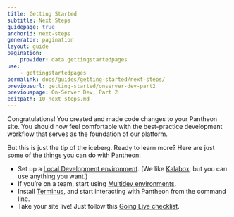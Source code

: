 ```yaml
---
title: Getting Started
subtitle: Next Steps
guidepage: true
anchorid: next-steps
generator: pagination
layout: guide
pagination:
    provider: data.gettingstartedpages
use:
    - gettingstartedpages
permalink: docs/guides/getting-started/next-steps/
previousurl: getting-started/onserver-dev-part2
previouspage: On-Server Dev, Part 2
editpath: 10-next-steps.md
---
```


Congratulations! You created and made code changes to your Pantheon site. You should now feel comfortable with the best-practice development workflow that serves as the foundation of our platform.

But this is just the tip of the iceberg. Ready to learn more? Here are just some of the things you can do with Pantheon:

- Set up a <a href="https://pantheon.io/docs/develop/local/" target="_blank">Local Development environment</a>. (We like <a href="https://pantheon.io/docs/kalabox/" target="_blank">Kalabox</a>, but you can use anything you want.)
- If you’re on a team, start using <a href="https://pantheon.io/docs/multidev/" target="_blank">Multidev environments</a>.
- Install <a href="http://pantheon.io/docs/terminus" target="_blank">Terminus</a>, and start interacting with Pantheon from the command line.
- Take your site live! Just follow this <a href="https://pantheon.io/docs/going-live/" target="_blank">Going Live checklist</a>.
